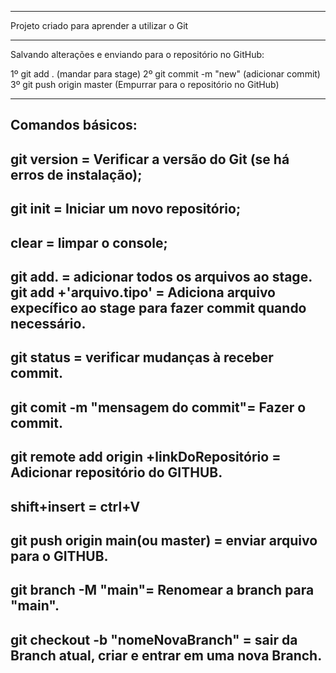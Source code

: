 ------------------------------------------------------------------------------------------------------------
Projeto criado para aprender a utilizar o Git 

------------------------------------------------------------------------------------------------------------
Salvando alterações e enviando para o repositório no GitHub:

1º git add . (mandar para stage)
2º git commit -m "new" (adicionar commit)
3º git push origin master (Empurrar para o repositório no GitHub)

------------------------------------------------------------------------------------------------------------
Comandos básicos:
------------------------------------------------------------------------------------------------------------
git version = Verificar a versão do Git (se há erros de instalação);
------------------------------------------------------------------------------------------------------------
git init = Iniciar um novo repositório;
------------------------------------------------------------------------------------------------------------
clear = limpar o console;
------------------------------------------------------------------------------------------------------------
git add. = adicionar todos os arquivos ao stage.
git add +'arquivo.tipo' = Adiciona arquivo expecífico ao stage para fazer commit quando necessário.
------------------------------------------------------------------------------------------------------------
git status = verificar mudanças à receber commit.
------------------------------------------------------------------------------------------------------------
git comit -m "mensagem do commit"= Fazer o commit.
------------------------------------------------------------------------------------------------------------
git remote add origin +linkDoRepositório = Adicionar repositório do GITHUB.
------------------------------------------------------------------------------------------------------------
shift+insert = ctrl+V
------------------------------------------------------------------------------------------------------------
git push origin main(ou master) = enviar arquivo para o GITHUB.
------------------------------------------------------------------------------------------------------------
git branch -M "main"= Renomear a branch para "main".
------------------------------------------------------------------------------------------------------------
git checkout -b "nomeNovaBranch" = sair da Branch atual, criar e entrar em uma nova Branch.
------------------------------------------------------------------------------------------------------------

